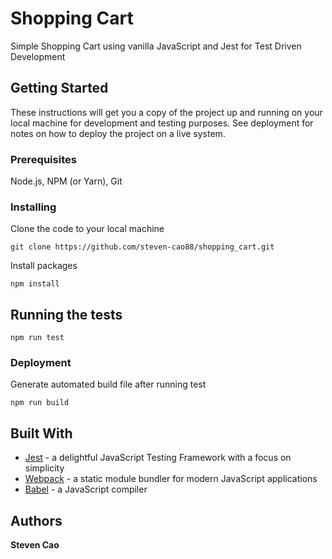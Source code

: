 # Shopping Cart

Simple Shopping Cart using vanilla JavaScript and Jest for Test Driven Development

## Getting Started

These instructions will get you a copy of the project up and running on your local machine for development and testing purposes. See deployment for notes on how to deploy the project on a live system.

### Prerequisites

Node.js, NPM (or Yarn), Git

### Installing

Clone the code to your local machine

```
git clone https://github.com/steven-cao88/shopping_cart.git
```

Install packages

```
npm install
```

## Running the tests

```
npm run test
```

### Deployment

Generate automated build file after running test

```
npm run build
```

## Built With

* [Jest](https://jestjs.io) - a delightful JavaScript Testing Framework with a focus on simplicity
* [Webpack](https://webpack.js.org) - a static module bundler for modern JavaScript applications
* [Babel](https://babeljs.io) - a JavaScript compiler

## Authors

**Steven Cao**
